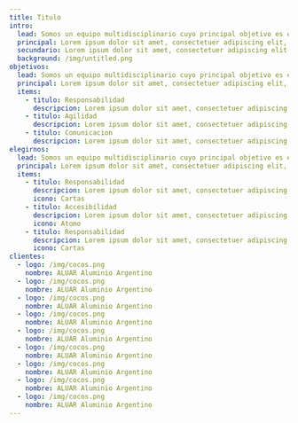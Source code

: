 ```yaml
---
title: Titulo
intro:
  lead: Somos un equipo multidisciplinario cuyo principal objetivo es etc etc etc
  principal: Lorem ipsum dolor sit amet, consectetuer adipiscing elit, sed diam nonummy nibh euismod tincidunt ut laoreet dolore magna aliquam erat volutpat. Ut wisi enim ad minim veniam, quis nostrud exerci tation ullamcorper suscipit lobortis nisl ut aliquip ex ea commodo consequat. Duis autem vel eum iriure dolor in hendrerit in vulputate velit esse molestie consequat, vel illum dolore eu feugiat nulla facilisis at vero eros et accumsan et iusto odio dignissim qui blandit praesent luptatum zzril delenit augue duis dolore te feugait nulla facilisi.
  secundario: Lorem ipsum dolor sit amet, consectetuer adipiscing elit, sed diam nonummy nibh euismod tincidunt ut laoreet dolore magna aliquam erat volutpat. Ut wisi enim ad minim veniam, quis nostrud exerci tation ullamcorper suscipit lobortis nisl ut aliquip ex ea commodo consequat. Duis autem vel eum iriure dolor in hendrerit in vulputate velit esse molestie consequat, vel illum dolore eu feugiat nulla facilisis at vero eros et accumsan et iusto odio dignissim qui blandit praesent luptatum zzril delenit augue duis dolore te feugait nulla facilisi.
  background: /img/untitled.png
objetivos:
  lead: Somos un equipo multidisciplinario cuyo principal objetivo es etc etc etc
  principal: Lorem ipsum dolor sit amet, consectetuer adipiscing elit, sed diam nonummy nibh euismod tincidunt ut laoreet dolore magna aliquam erat volutpat. Ut wisi enim ad minim veniam, quis nostrud exerci tation ullamcorper suscipit lobortis nisl ut aliquip ex ea commodo consequat. Duis autem vel eum iriure dolor in hendrerit in vulputate velit esse molestie consequat, vel illum dolore eu feugiat nulla facilisis at vero eros et accumsan et iusto odio dignissim qui blandit praesent luptatum zzril delenit augue duis dolore te feugait nulla facilisi.
  items:
    - titulo: Responsabilidad
      descripcion: Lorem ipsum dolor sit amet, consectetuer adipiscing elit,
    - titulo: Agilidad
      descripcion: Lorem ipsum dolor sit amet, consectetuer adipiscing elit, sed diam nonummy nibh euismod tincidunt ut laoreet dolore magna aliquam erat volutpat.
    - titulo: Comunicacion
      descripcion: Lorem ipsum dolor sit amet, consectetuer adipiscing elit, sed diam nonummy nibh euismod tincidunt ut laoreet dolore magna aliquam erat volutpat. Lorem
elegirnos:
  lead: Somos un equipo multidisciplinario cuyo principal objetivo es etc etc etc
  principal: Lorem ipsum dolor sit amet, consectetuer adipiscing elit, sed diam nonummy nibh euismod tincidunt ut laoreet dolore magna aliquam erat volutpat. Ut wisi enim ad minim veniam, quis nostrud exerci tation ullamcorper suscipit lobortis nisl ut aliquip ex ea commodo consequat. Duis autem vel eum iriure dolor in hendrerit in vulputate velit esse molestie consequat, vel illum dolore eu feugiat nulla facilisis at vero eros et accumsan et iusto odio dignissim qui blandit praesent luptatum zzril delenit augue duis dolore te feugait nulla facilisi.
  items:
    - titulo: Responsabilidad
      descripcion: Lorem ipsum dolor sit amet, consectetuer adipiscing elit, sed diam nonummy nibh euismod tincidunt ut laoreet dolore magna aliquam erat volutpat
      icono: Cartas
    - titulo: Accesibilidad
      descripcion: Lorem ipsum dolor sit amet, consectetuer adipiscing elit, sed diam nonummy nibh euismod tincidunt ut laoreet dolore magna aliquam erat volutpat
      icono: Atomo
    - titulo: Responsabilidad
      descripcion: Lorem ipsum dolor sit amet, consectetuer adipiscing elit, sed diam nonummy nibh euismod tincidunt ut laoreet dolore magna aliquam erat volutpat
      icono: Cartas
clientes:
  - logo: /img/cocos.png
    nombre: ALUAR Aluminio Argentino
  - logo: /img/cocos.png
    nombre: ALUAR Aluminio Argentino
  - logo: /img/cocos.png
    nombre: ALUAR Aluminio Argentino
  - logo: /img/cocos.png
    nombre: ALUAR Aluminio Argentino
  - logo: /img/cocos.png
    nombre: ALUAR Aluminio Argentino
  - logo: /img/cocos.png
    nombre: ALUAR Aluminio Argentino
  - logo: /img/cocos.png
    nombre: ALUAR Aluminio Argentino
  - logo: /img/cocos.png
    nombre: ALUAR Aluminio Argentino
  - logo: /img/cocos.png
    nombre: ALUAR Aluminio Argentino
---
```

